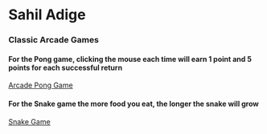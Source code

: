 # Sahil Adige

### Classic Arcade Games
#### For the Pong game, clicking the mouse each time will earn 1 point and 5 points for each successful return
[Arcade Pong Game](https://sahiladige.github.io/Portfolio/UpdatedPong/)

#### For the Snake game the more food you eat, the longer the snake will grow
[Snake Game](https://sahiladige.github.io/Portfolio/SnakeFinal/)
